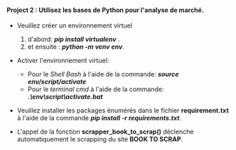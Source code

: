 #### Project 2 : Utilisez les bases de Python pour l'analyse de marché.

+ Veuillez créer un environnement virtuel
    1. d'abord:     ***pip install virtualenv*** .
    2. et ensuite : ***python -m venv env***.

+ Activer l'environnement virtuel:
    * Pour le _Shell Bash_ à l'aide de la commande:   ***source env/script/activate***
    * Pour le _terminal cmd_ à l'aide de la commande: ***.\env\script\activate.bat***

+ Veuillez installer les packages énumérés dans le fichier __requirement.txt__ à l'aide de la commande ***pip install -r requirements.txt***.

+ L'appel de la fonction **scrapper_book_to_scrap()** déclenche automatiquement le scrapping du site **BOOK TO SCRAP**.



